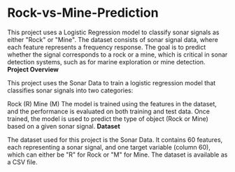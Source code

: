 # Rock-vs-Mine-Prediction

This project uses a Logistic Regression model to classify sonar signals as either "Rock" or "Mine". The dataset consists of sonar signal data, where each feature represents a frequency response. The goal is to predict whether the signal corresponds to a rock or a mine, which is critical in sonar detection systems, such as for marine exploration or mine detection.
**Project Overview**

This project uses the Sonar Data to train a logistic regression model that classifies sonar signals into two categories:

Rock (R)
Mine (M)
The model is trained using the features in the dataset, and the performance is evaluated on both training and test data. Once trained, the model is used to predict the type of object (Rock or Mine) based on a given sonar signal.
**Dataset**

The dataset used for this project is the Sonar Data. It contains 60 features, each representing a sonar signal, and one target variable (column 60), which can either be "R" for Rock or "M" for Mine. The dataset is available as a CSV file.


